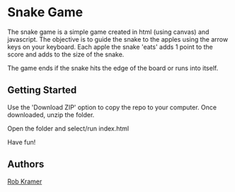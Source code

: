 # Snake Game

The snake game is a simple game created in html (using canvas) and javascript. The objective is to guide the snake to the apples using the arrow keys on your keyboard. Each apple the snake 'eats' adds 1 point to the score and adds to the size of the snake.  

The game ends if the snake hits the edge of the board or runs into itself.

## Getting Started

Use the 'Download ZIP' option to copy the repo to your computer. Once downloaded, unzip the folder. 

Open the folder and select/run index.html

Have fun!

## Authors

[Rob Kramer](https://github.com/rahbuh)

